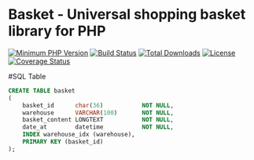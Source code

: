 # Basket - Universal shopping basket library for PHP
[![Minimum PHP Version](https://img.shields.io/badge/php-%3E%3D%207.2-8892BF.svg)](https://php.net/)
[![Build Status](https://travis-ci.org/panther-hq/basket.svg?branch=master)](https://travis-ci.org/panther-hq/basket)
[![Total Downloads](https://poser.pugx.org/panther-hq/basket/downloads)](https://packagist.org/packages/panther-hq/basket)
[![License](https://poser.pugx.org/panther-hq/basket/license)](https://packagist.org/packages/panther-hq/basket)
[![Coverage Status](https://coveralls.io/repos/github/panther-hq/basket/badge.svg?branch=master)](https://coveralls.io/github/panther-hq/basket?branch=master)

#SQL Table
```sql
CREATE TABLE basket
(
    basket_id      char(36)           NOT NULL,
    warehouse      VARCHAR(100)       NOT NULL,
    basket_content LONGTEXT           NOT NULL,
    date_at        datetime           NOT NULL,
    INDEX warehouse_idx (warehouse),
    PRIMARY KEY (basket_id)
);
```